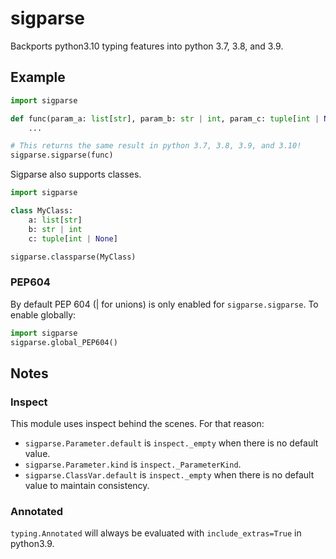 # sigparse

Backports python3.10 typing features into python 3.7, 3.8, and 3.9.

## Example

```python
import sigparse

def func(param_a: list[str], param_b: str | int, param_c: tuple[int | None]):
    ...

# This returns the same result in python 3.7, 3.8, 3.9, and 3.10!
sigparse.sigparse(func)
```

Sigparse also supports classes.

```python
import sigparse

class MyClass:
    a: list[str]
    b: str | int
    c: tuple[int | None]

sigparse.classparse(MyClass)
```


### PEP604
By default PEP 604 (| for unions) is only enabled for `sigparse.sigparse`.
To enable globally:
```python
import sigparse
sigparse.global_PEP604()
```

## Notes
### Inspect

This module uses inspect behind the scenes. For that reason:

- `sigparse.Parameter.default` is `inspect._empty` when there is no default value.
- `sigparse.Parameter.kind` is `inspect._ParameterKind`.
- `sigparse.ClassVar.default` is `inspect._empty` when there is no default value to maintain consistency.


### Annotated
`typing.Annotated` will always be evaluated with `include_extras=True` in python3.9.
